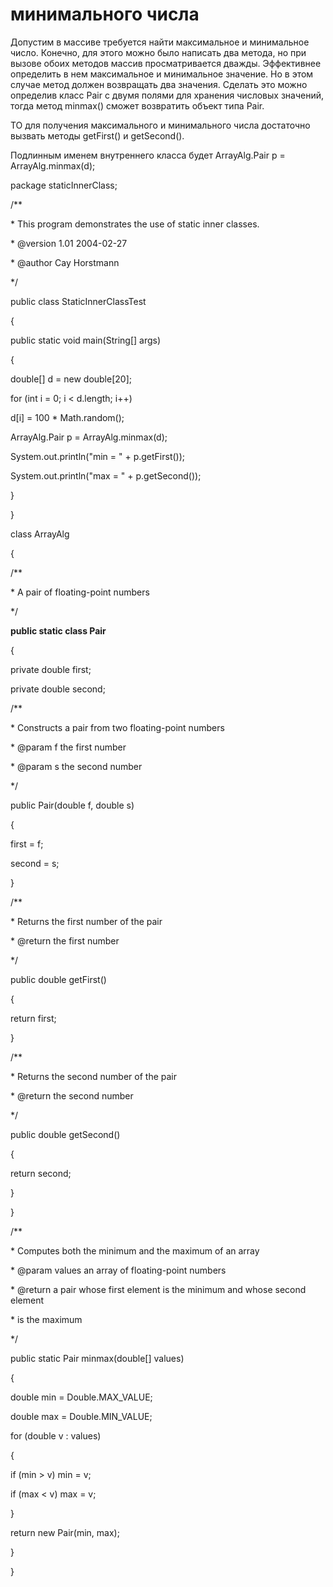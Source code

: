 # минимального числа

Допустим в массиве требуется найти максимальное и минимальное число. Конечно, для этого можно было написать два метода, но при вызове обоих методов массив просматривается дважды. Эффективнее определить в нем максимальное и минимальное значение. Но в этом случае метод должен возвращать два значения. Сделать это можно определив класс Pair с двумя полями для хранения числовых значений, тогда метод minmax() сможет возвратить объект типа Pair.

ТО для получения максимального и минимального числа достаточно вызвать методы getFirst() и getSecond().

Подлинным именем внутреннего класса будет ArrayAlg.Pair p = ArrayAlg.minmax(d);

package staticInnerClass;

/\*\*

&#x20;\* This program demonstrates the use of static inner classes.

&#x20;\* @version 1.01 2004-02-27

&#x20;\* @author Cay Horstmann

&#x20;\*/

public class StaticInnerClassTest

{

&#x20;   public static void main(String\[] args)

&#x20;   {

&#x20;       double\[] d = new double\[20];

&#x20;       for (int i = 0; i < d.length; i++)

&#x20;           d\[i] = 100 \* Math.random();

&#x20;       ArrayAlg.Pair p = ArrayAlg.minmax(d);

&#x20;       System.out.println("min = " + p.getFirst());

&#x20;       System.out.println("max = " + p.getSecond());

&#x20;   }

}

class ArrayAlg

{

&#x20;   /\*\*

&#x20;    \* A pair of floating-point numbers

&#x20;    \*/

&#x20;   **public static class Pair**

&#x20;   {

&#x20;       private double first;

&#x20;       private double second;

&#x20;       /\*\*

&#x20;        \* Constructs a pair from two floating-point numbers

&#x20;        \* @param f the first number

&#x20;        \* @param s the second number

&#x20;        \*/

&#x20;       public Pair(double f, double s)

&#x20;       {

&#x20;           first = f;

&#x20;           second = s;

&#x20;       }

&#x20;       /\*\*

&#x20;        \* Returns the first number of the pair

&#x20;        \* @return the first number

&#x20;        \*/

&#x20;       public double getFirst()

&#x20;       {

&#x20;           return first;

&#x20;       }

&#x20;       /\*\*

&#x20;        \* Returns the second number of the pair

&#x20;        \* @return the second number

&#x20;        \*/

&#x20;       public double getSecond()

&#x20;       {

&#x20;           return second;

&#x20;       }

&#x20;   }

&#x20;   /\*\*

&#x20;    \* Computes both the minimum and the maximum of an array

&#x20;    \* @param values an array of floating-point numbers

&#x20;    \* @return a pair whose first element is the minimum and whose second element

&#x20;    \* is the maximum

&#x20;    \*/

&#x20;   public static Pair minmax(double\[] values)

&#x20;   {

&#x20;       double min = Double.MAX\_VALUE;

&#x20;       double max = Double.MIN\_VALUE;

&#x20;       for (double v : values)

&#x20;       {

&#x20;           if (min > v) min = v;

&#x20;           if (max < v) max = v;

&#x20;       }

&#x20;       return new Pair(min, max);

&#x20;   }

}
